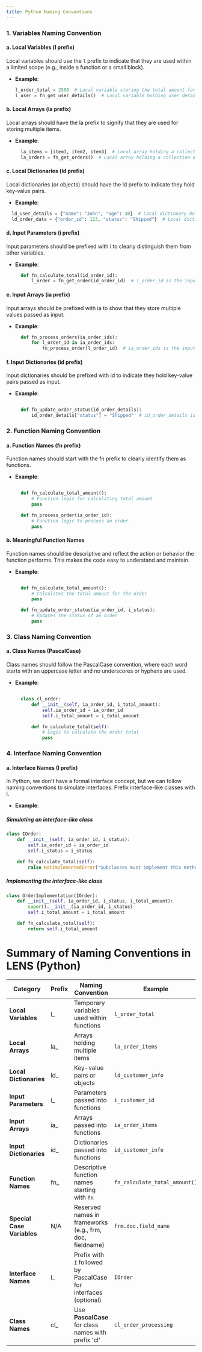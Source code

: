 ```yaml
---
title: Python Naming Conventions
---
```


### 1. Variables Naming Convention

#### a. Local Variables (l prefix)
Local variables should use the `l` prefix to indicate that they are used within a limited scope (e.g., inside a function or a small block).

- **Example**:
  ```python
  l_order_total = 2500  # Local variable storing the total amount for an order
  l_user = fn_get_user_details()  # Local variable holding user details
  ```

#### b. Local Arrays (la prefix)

Local arrays should have the la prefix to signify that they are used for storing multiple items.

- **Example**:
  ```python
    la_items = [item1, item2, item3]  # Local array holding a collection of items
    la_orders = fn_get_orders()  # Local array holding a collection of orders
   ``` 

#### c. Local Dictionaries (ld prefix)

Local dictionaries (or objects) should have the ld prefix to indicate they hold key-value pairs.

 - **Example**:
  ```python
    ld_user_details = {"name": "John", "age": 30}  # Local dictionary holding user details
    ld_order_data = {"order_id": 123, "status": "Shipped"}  # Local dictionary for order data
  ```

#### d. Input Parameters (i prefix)

Input parameters should be prefixed with i to clearly distinguish them from other variables.

- **Example**:
  ```python
    def fn_calculate_total(id_order_id):
        l_order = fn_get_order(id_order_id)  # i_order_id is the input parameter
  ``` 

#### e. Input Arrays (ia prefix)

Input arrays should be prefixed with ia to show that they store multiple values passed as input.

- **Example**:
  ```python
    def fn_process_orders(ia_order_ids):
        for l_order_id in ia_order_ids:
            fn_process_order(l_order_id)  # ia_order_ids is the input array
  ```

#### f. Input Dictionaries (id prefix)

Input dictionaries should be prefixed with id to indicate they hold key-value pairs passed as input.

- **Example**:
  ```python

    def fn_update_order_status(id_order_details):
        id_order_details["status"] = "Shipped"  # id_order_details is the input dictionary
  ```

### 2. Function Naming Convention
#### a. Function Names (fn prefix)

Function names should start with the fn prefix to clearly identify them as functions.

- **Example**:
  ```python

    def fn_calculate_total_amount():
        # Function logic for calculating total amount
        pass

    def fn_process_order(ia_order_id):
        # Function logic to process an order
        pass
  ``` 
#### b. Meaningful Function Names

Function names should be descriptive and reflect the action or behavior the function performs. This makes the code easy to understand and maintain.

- **Example**:
  ```python

    def fn_calculate_total_amount():
        # Calculates the total amount for the order
        pass

    def fn_update_order_status(ia_order_id, i_status):
        # Updates the status of an order
        pass
  ```

### 3. Class Naming Convention
#### a. Class Names (PascalCase)

Class names should follow the PascalCase convention, where each word starts with an uppercase letter and no underscores or hyphens are used.

- **Example**:
  ```python

    class cl_order:
        def __init__(self, ia_order_id, i_total_amount):
            self.ia_order_id = ia_order_id
            self.i_total_amount = i_total_amount

        def fn_calculate_total(self):
            # Logic to calculate the order total
            pass
  ```

### 4. Interface Naming Convention
#### a. Interface Names (I prefix)

In Python, we don't have a formal interface concept, but we can follow naming conventions to simulate interfaces. Prefix interface-like classes with I.

- **Example**:

##### Simulating an interface-like class
```py
class IOrder:
    def __init__(self, ia_order_id, i_status):
        self.ia_order_id = ia_order_id
        self.i_status = i_status

    def fn_calculate_total(self):
        raise NotImplementedError("Subclasses must implement this method")
```

##### Implementing the interface-like class
```py
class OrderImplementation(IOrder):
    def __init__(self, ia_order_id, i_status, i_total_amount):
        super().__init__(ia_order_id, i_status)
        self.i_total_amount = i_total_amount

    def fn_calculate_total(self):
        return self.i_total_amount
```
 
 # Summary of Naming Conventions in LENS (Python)

| **Category**             | **Prefix** | **Naming Convention**                                  | **Example**                                  |
|--------------------------|------------|--------------------------------------------------------|----------------------------------------------|
| **Local Variables**       | l_          | Temporary variables used within functions              | `l_order_total`               |
| **Local Arrays**          | la_         | Arrays holding multiple items                          | `la_order_items`             |
| **Local Dictionaries**    | ld_         | Key-value pairs or objects                             | `ld_customer_info`         |
| **Input Parameters**      | i_          | Parameters passed into functions                       | `i_customer_id`               |
| **Input Arrays**          | ia_         | Arrays passed into functions                           | `ia_order_items`             |
| **Input Dictionaries**    | id_         | Dictionaries passed into functions                     | `id_customer_info`         |
| **Function Names**        | fn_         | Descriptive function names starting with `fn`          | `fn_calculate_total_amount()` |
| **Special Case Variables**| N/A        | Reserved names in frameworks (e.g., frm, doc, fieldname) | `frm.doc.field_name`         |
| **Interface Names**        | I_         | Prefix with `I` followed by PascalCase for interfaces (optional)   | `IOrder`                             |
| **Class Names**            | cl_        | Use **PascalCase** for class names with prefix 'cl'      | `cl_order_processing`            |